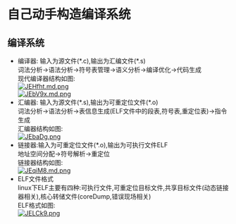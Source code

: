 # 自己动手构造编译系统
## 编译系统
- 编译器: 输入为源文件(\*.c),输出为汇编文件(\*.s)  
  词法分析->语法分析->符号表管理->语义分析->编译优化->代码生成  
  现代编译器结构如图:  
  [![JEHfht.md.png](https://s1.ax1x.com/2020/04/17/JEHfht.md.png)](https://imgchr.com/i/JEHfht)  
  [![JEbV9x.md.png](https://s1.ax1x.com/2020/04/17/JEbV9x.md.png)](https://imgchr.com/i/JEbV9x)
- 汇编器: 输入为源文件(\*.s),输出为可重定位文件(\*.o)   
  词法分析->语法分析->表信息生成(ELF文件中的段表,符号表,重定位表)->指令生成  
  汇编器结构如图:  
  [![JEbaDg.png](https://s1.ax1x.com/2020/04/17/JEbaDg.png)](https://imgchr.com/i/JEbaDg)  
- 链接器:输入为可重定位文件(\*.o),输出为可执行文件ELF  
  地址空间分配->符号解析->重定位  
  链接器结构如图:  
  [![JEqiM8.md.png](https://s1.ax1x.com/2020/04/17/JEqiM8.md.png)](https://imgchr.com/i/JEqiM8)  
- ELF文件格式  
  linux下ELF主要有四种:可执行文件,可重定位目标文件,共享目标文件(动态链接器相关),核心转储文件(coreDump,错误现场相关)  
  ELF格式如图:  
  [![JELCk9.png](https://s1.ax1x.com/2020/04/17/JELCk9.png)](https://imgchr.com/i/JELCk9)
